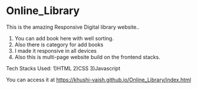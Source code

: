 # Online_Library
This is the amazing Responsive Digital library website..
1) You can add book here with well sorting.
2) Also there is category for add books 
3) I made it responsive in all devices 
4) Also this is multi-page website build on the frontend stacks.

Tech Stacks Used:
1)HTML
2)CSS
3)Javascript

You can access it at https://khushi-vaish.github.io/Online_Library/index.html

